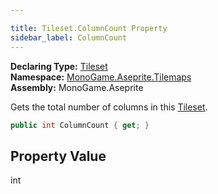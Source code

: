 ```yaml
---

title: Tileset.ColumnCount Property
sidebar_label: ColumnCount
---
```

**Declaring Type:** [Tileset](../)  
**Namespace:** [MonoGame.Aseprite.Tilemaps](../../)  
**Assembly:** MonoGame.Aseprite

Gets the total number of columns in this [Tileset](../).

```csharp
public int ColumnCount { get; }
```

## Property Value

int


